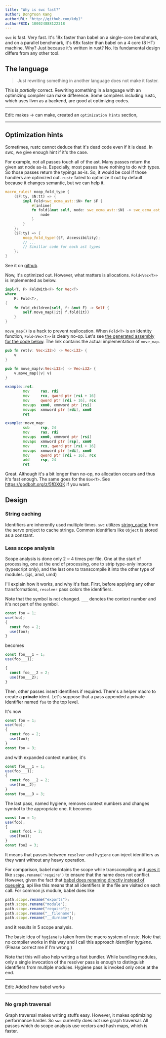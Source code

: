 ```yaml
---
title: "Why is swc fast?"
author: DongYoon Kang
authorURL: "http://github.com/kdy1"
authorFBID: 100024888122318
---
```


`swc` is fast. Very fast. It's 18x faster than babel on a single-core benchmark, and on a parallel benchmark, it's 68x faster than babel on a 4 core (8 HT) machine. Why? Just because it's written in rust? No. Its fundamental design differs from any other tool.

## The language

> Just rewriting something in another language does not make it faster.

This is _partially_ correct. Rewriting something in a language with an optimizing compiler can make difference.
Some compilers including rustc, which uses llvm as a backend, are good at optimizing codes.

---

Edit: makes -> can make, created an `optimization hints` section,

---

## Optimization hints

Sometimes, rustc cannot deduce that it's dead code even if it is dead. In swc, we give enough hint if it's the case.

For example, not all passes touch all of the ast. Many passes return the given ast node as-is. Especially, most passes have nothing to do with types. So those passes return the typings as-is.
So, it would be cool if those handlers are optimized out.
`rustc` failed to optimize it out by default because it changes semantic, but we can help it.

```rust
macro_rules! noop_fold_type {
    ($F:ty, $N:tt) => {
        impl Fold<swc_ecma_ast::$N> for $F {
            #[inline]
            fn fold(&mut self, node: swc_ecma_ast::$N) -> swc_ecma_ast::$N {
                node
            }
        }
    };
    ($F:ty) => {
        noop_fold_type!($F, Accessibility);
        // ...
        // Simillar code for each ast types
    };
}
```

See it on [github](https://github.com/swc-project/swc/blob/f17e49934c456022f5d6bfa23f7ad6af5ea2e338/ecmascript/transforms/src/macros.rs).

Now, it's optimized out. However, what matters is allocations. `Fold<Vec<T>>` is implemented as below.

```rust
impl<T, F> FoldWith<F> for Vec<T>
where
    F: Fold<T>,
{
    fn fold_children(self, f: &mut F) -> Self {
        self.move_map(|it| f.fold(it))
    }
}
```

`move_map()` is a hack to prevent reallocation.
When `Fold<T>` is an identity function, `Fold<Vec<T>>` is cleary no-op.
Let's see [the generated assembly for the code below](https://godbolt.org/z/kJE4Rq). The link contains the actual implementation of `move_map`.

```rust
pub fn ret(v: Vec<i32>) -> Vec<i32> {
    v
}

pub fn move_map(v:Vec<i32>) -> Vec<i32> {
    v.move_map(|v| v)
}
```

```asm
example::ret:
        mov     rax, rdi
        mov     rcx, qword ptr [rsi + 16]
        mov     qword ptr [rdi + 16], rcx
        movups  xmm0, xmmword ptr [rsi]
        movups  xmmword ptr [rdi], xmm0
        ret

example::move_map:
        sub     rsp, 24
        mov     rax, rdi
        movups  xmm0, xmmword ptr [rsi]
        movaps  xmmword ptr [rsp], xmm0
        mov     rcx, qword ptr [rsi + 16]
        movups  xmmword ptr [rdi], xmm0
        mov     qword ptr [rdi + 16], rcx
        add     rsp, 24
        ret
```

Great. Although it's a bit longer than no-op, no allocation occurs and thus it's fast enough.
The same goes for the `Box<T>`. See https://godbolt.org/z/5fDXQK if you want.

## Design

### String caching

Identifiers are inherently used multiple times. `swc` utilizes [string_cache](https://github.com/servo/string-cache) from the servo project to cache strings. Common identifiers like `Object` is stored as a constant.

### Less scope analysis

Scope analysis is done only 2 ~ 4 times per file. One at the start of processing, one at the end of processing, one to strip type-only imports (typescript only), and the last one to transcompile it into the other type of modules. (cjs, amd, umd)

I'll explain how it works, and why it's fast.
First, before applying any other transformations, `resolver` pass colors the identifiers.

Note that the symbol is not changed. `___` denotes the context number and it's not part of the symbol.

```js
const foo = 1;
use(foo);
{
  const foo = 2;
  use(foo);
}
```

becomes

```js
const foo___1 = 1;
use(foo___1);

{
  const foo___2 = 2;
  use(foo___2);
}
```

Then, other passes insert identifiers if required. There's a helper macro to create a **private** ident.
Let's suppose that a pass appended a private identifier named `foo` to the top level.

It's now

```js
const foo = 1;
use(foo);
{
  const foo = 2;
  use(foo);
}
const foo = 3;
```

and with expanded context number, it's

```js
const foo___1 = 1;
use(foo___1);
{
  const foo___2 = 2;
  use(foo__2);
}
const foo___3 = 3;
```

The last pass, named hygiene, removes context numbers and changes symbol to the appropriate one. It becomes

```js
const foo = 1;
use(foo);
{
  const foo1 = 2;
  use(foo1);
}
const foo2 = 3;
```

It means that passes between `resolver` and `hygiene` can inject identifiers as they want without any heavy operation.

For comparison, babel maintains the scope while transcompiling and [uses it](https://github.com/babel/babel/blob/31b05060409107caa5737f90bdf79fc3538c0a2d/packages/babel-plugin-transform-modules-commonjs/src/index.js#L148-L152) like `scope.rename('require')` to ensure that the name does not conflict.
However, given the fact that [babel does renaming directly instead of queueing](https://github.com/babel/babel/blob/31b05060409107caa5737f90bdf79fc3538c0a2d/packages/babel-traverse/src/scope/index.js#L370-L378), api like this means that all identifiers in the file are visited on each call. For common js module, babel does like

```js
path.scope.rename("exports");
path.scope.rename("module");
path.scope.rename("require");
path.scope.rename("__filename");
path.scope.rename("__dirname");
```

and it results in 5 scope analysis.

The basic idea of `hygiene` is taken from the macro system of rustc. Note that no compiler works in this way and I call this approach _identifier hygiene_. (Please correct me if I'm wrong.)

Note that this will also help writing a fast bundler.
While bundling modules, only a single invocation of the resolver pass is enough to distinguish identifiers from multiple modules.
Hygiene pass is invoked only once at the end.

---

Edit: Added how babel works

---

### No graph traversal

Graph traversal makes writing stuffs easy. However, it makes optimizing performance harder. So `swc` currently does not use graph traversal.
All passes which do scope analysis use vectors and hash maps, which is faster.
